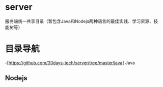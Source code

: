 # server
服务端统一共享目录（暂包含Java和Nodejs两种语言的最佳实践、学习资源、技能树等）

# 目录导航
-[https://github.com/30days-tech/server/tree/master/java] Java
## Nodejs
